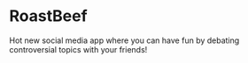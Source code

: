 # RoastBeef
Hot new social media app where you can have fun by debating controversial topics with your friends!
